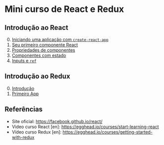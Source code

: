 # Mini curso de React e Redux

## Introdução ao React

0. [Iniciando uma aplicação com `create-react-app`](react/0-setup.md)
1. [Seu primeiro componente React](react/1-primeiro-componente.md)
1. [Propriedades de componentes](react/2-props.md)
1. [Componentes com estado](react/3-state.md)
1. [Inputs e `ref`](react/4-input-ref.md)

## Introdução ao Redux

0. [Introdução](redux/0-introducao.md)
0. [Primeiro App](redux/1-primeiro-app.md)

## Referências

* Site oficial: https://facebook.github.io/react/
* Video curso React [en]: https://egghead.io/courses/start-learning-react
* Vídeo curso Redux [en]: https://egghead.io/courses/getting-started-with-redux
